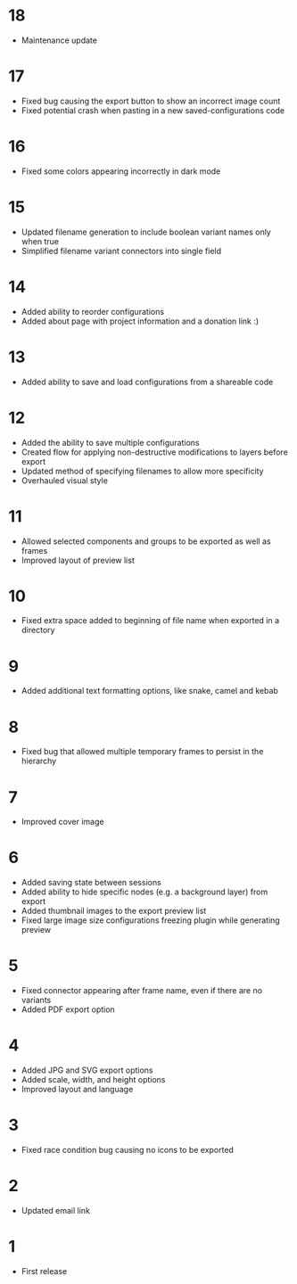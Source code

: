 # 18

- Maintenance update

# 17

- Fixed bug causing the export button to show an incorrect image count
- Fixed potential crash when pasting in a new saved-configurations code

# 16

- Fixed some colors appearing incorrectly in dark mode

# 15

- Updated filename generation to include boolean variant names only when true
- Simplified filename variant connectors into single field

# 14

- Added ability to reorder configurations
- Added about page with project information and a donation link :)

# 13

- Added ability to save and load configurations from a shareable code

# 12

- Added the ability to save multiple configurations
- Created flow for applying non-destructive modifications to layers before export
- Updated method of specifying filenames to allow more specificity
- Overhauled visual style

# 11

- Allowed selected components and groups to be exported as well as frames
- Improved layout of preview list

# 10

- Fixed extra space added to beginning of file name when exported in a directory

# 9

- Added additional text formatting options, like snake, camel and kebab

# 8

- Fixed bug that allowed multiple temporary frames to persist in the hierarchy

# 7

- Improved cover image

# 6

- Added saving state between sessions
- Added ability to hide specific nodes (e.g. a background layer) from export
- Added thumbnail images to the export preview list
- Fixed large image size configurations freezing plugin while generating preview

# 5

- Fixed connector appearing after frame name, even if there are no variants
- Added PDF export option

# 4

- Added JPG and SVG export options
- Added scale, width, and height options
- Improved layout and language

# 3

- Fixed race condition bug causing no icons to be exported

# 2

- Updated email link

# 1

- First release
